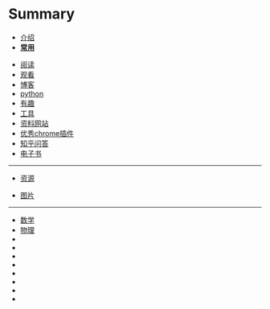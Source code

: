 # Summary
* [介绍](README.md)
* [**常用**](常用.md)
 - [阅读](阅读.md)
 - [观看](观看.md)
 - [博客](博客.md)
 - [python](python.md)
 - [有趣](有趣.md)
 - [工具](工具.md)
 - [资料网站](资料网站.md)
 - [优秀chrome插件](优秀chrome插件.md)
 - [知乎问答](知乎问答.md)
 - [电子书](电子书.md)
---
* [资源](资源.md)
 - [图片](图片.md)
---
* [数学](数学.md)
* [物理](物理.md)
* []()
* []()
* []()
* []()
* []()
* []()
* []()
* []()